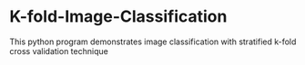 # K-fold-Image-Classification
This python program demonstrates image classification with stratified k-fold cross validation technique
